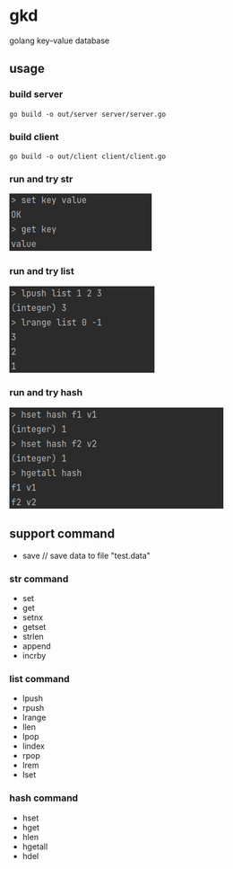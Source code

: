 # gkd

golang key-value database

## usage

### build server
```
go build -o out/server server/server.go
```
### build client
```
go build -o out/client client/client.go
```
### run and try str
![gkd_1.png](https://github.com/Roderland/img/blob/master/gkd_1.png)
### run and try list
![gkd_2.png](https://github.com/Roderland/img/blob/master/gkd_2.png)
### run and try hash
![gkd_3.png](https://github.com/Roderland/img/blob/master/gkd_3.png)

## support command

+ save // save data to file "test.data"
### str command
+ set
+ get
+ setnx
+ getset
+ strlen
+ append
+ incrby
### list command
+ lpush
+ rpush
+ lrange
+ llen
+ lpop
+ lindex
+ rpop 
+ lrem 
+ lset 
### hash command
+ hset
+ hget
+ hlen
+ hgetall
+ hdel
